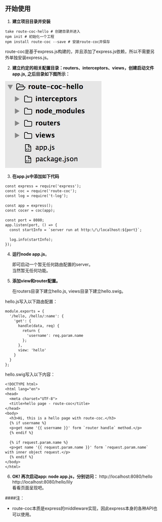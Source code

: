 ## 开始使用
1. **建立项目目录并安装**
```
take route-coc-hello # 创建目录并进入
npm init # 初始化一个工程
npm install route-coc --save # 安装route-coc并保存
```
route-coc是基于express.js构建的，并且添加了express.js依赖，所以不需要另外单独安装express.js。

2. **建立约定的相关配置目录：routers、interceptors、views，创建启动文件app.js, 之后目录如下图所示：**

  ![项目目录](project-dir.png)

3. **在app.js中添加如下代码**

  ```
  const express = require('express');
  const coc = require('route-coc');
  const log = require('t-log');

  const app = express();
  const cocer = coc(app);

  const port = 8080;
  app.listen(port, () => {
    const startInfo = `server run at http:\/\/localhost:${port}`;

    log.info(startInfo);
  });
  ```

4. **运行node app.js**。

   即可启动一个暂无任何路由配置的server。<br>当然暂无任何功能。
   
5. **添加view和router配置。**

   在routers目录下建立hello.js, views目录下建立hello.swig。

  hello.js写入以下路由配置：

  ```
  module.exports = {
    '/hello, /hello/:name': {
      'get': {
        handle(data, req) {
          return {
            'username': req.param.name
          };
        },
        view: 'hello'
      }
    }
  };
  ```

  hello.swig写入以下内容：

  ```
  <!DOCTYPE html>
  <html lang="en">
  <head>
    <meta charset="UTF-8">
    <title>hello page - route-coc</title>
  </head>
  <body>
    <h3>Hi, this is a hello page with route-coc.</h3>
    {% if username %}
    <p>get name '{{ username }}' form `router handle` method.</p>
    {% endif %}

    {% if request.param.name %}
    <p>get name '{{ request.param.name }}' form `request.param.name` with inner object request.</p>
    {% endif %}
  </body>
  </html>
  ```

6. **OK! 再次启动app: node app.js，分别访问：**
http://localhost:8080/hello<br>
http://localhost:8080/hello/lily
<br>看看页面呈现吧。 

####注：
* route-coc本质是express的middleware实现，因此express本身的各种API也可以使用。
